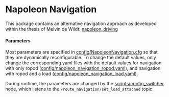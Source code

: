 Napoleon Navigation
===================

This package contains an alternative navigation approach as developed within the thesis of Melvin de Wildt: [napoleon_driving
](https://github.com/tue-ropod/ros-structured-nav/tree/feature/napoleon_driving/napoleon_driving)


#### Parameters
Most parameters are specified in [config/NapoleonNavigation.cfg](config/NapoleonNavigation.cfg) so that they are dynamically reconfigurable. To change the default values, only change the corresponding yaml files with the default values for navigation with only ropod ([config/napoleon\_navigation\_ropod.yaml](config/napoleon_navigation_ropod.yaml)), and navigation with ropod and a load ([config/napoleon\_navigation\_load.yaml](config/napoleon_navigation_load.yaml)).

During runtime, the parameters are changed by the [scripts/config\_switcher](scripts/config_switcher) node, which listens to the `/route_navigation/set_load_attached` topic.
